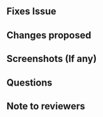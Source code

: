 ## Fixes Issue
<!-- Remove this field if it doesn't fix any issue -->

<!-- Example: Issue #2 -->

## Changes proposed

<!-- List all the proposed changes in your PR -->

<!-- Mark all the applicable boxes. To mark the box as done follow the following conventions -->
<!--
[x] - Correct; marked as done
[X] - Correct; marked as done
[ ] - Not correct; marked as **not** done

or

It can be in a summary if it only has one change.
-->

## Screenshots (If any)
<!-- Add all the screenshots which support your changes -->

## Questions
<!-- Add questions if you have any -->

## Note to reviewers
<!-- Add notes to reviewers if applicable -->
